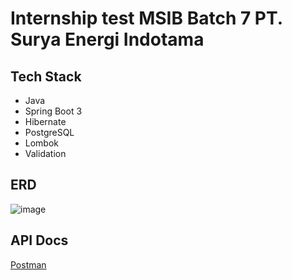 # Internship test MSIB Batch 7 PT. Surya Energi Indotama

## Tech Stack
- Java
- Spring Boot 3
- Hibernate
- PostgreSQL
- Lombok
- Validation

## ERD
![image](https://github.com/user-attachments/assets/51effce1-c775-440c-9448-4bbd4068d936)

## API Docs
[Postman](https://documenter.getpostman.com/view/25395847/2sA3s9CoKs)
